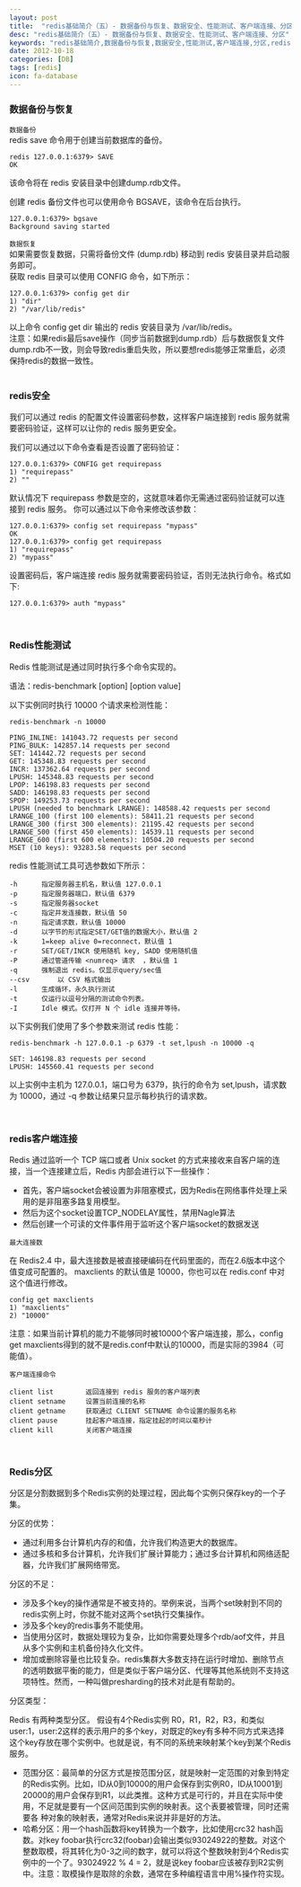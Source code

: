 ```yaml
---
layout: post
title:  "redis基础简介（五）- 数据备份与恢复、数据安全、性能测试、客户端连接、分区"
desc: "redis基础简介（五）- 数据备份与恢复、数据安全、性能测试、客户端连接、分区"
keywords: "redis基础简介,数据备份与恢复,数据安全,性能测试,客户端连接,分区,redis,kinglyjn"
date: 2012-10-18
categories: [DB]
tags: [redis]
icon: fa-database
---
```


### 数据备份与恢复

`数据备份` <br>
redis save 命令用于创建当前数据库的备份。

```shell
redis 127.0.0.1:6379> SAVE 
OK
```
该命令将在 redis 安装目录中创建dump.rdb文件。<br>

创建 redis 备份文件也可以使用命令 BGSAVE，该命令在后台执行。<br>

```shell
127.0.0.1:6379> bgsave
Background saving started
```

`数据恢复` <br>
如果需要恢复数据，只需将备份文件 (dump.rdb) 移动到 redis 安装目录并启动服务即可。<br>
获取 redis 目录可以使用 CONFIG 命令，如下所示：<br>

```shell
127.0.0.1:6379> config get dir
1) "dir"
2) "/var/lib/redis"
```
以上命令 config get dir 输出的 redis 安装目录为 /var/lib/redis。<br>
注意：如果redis最后save操作（同步当前数据到dump.rdb）后与数据恢复文件dump.rdb不一致，则会导致redis重启失败，所以要想redis能够正常重启，必须保持redis的数据一致性。<br>
<br>


### redis安全

我们可以通过 redis 的配置文件设置密码参数，这样客户端连接到 redis 服务就需要密码验证，这样可以让你的 redis 服务更安全。
<br>

我们可以通过以下命令查看是否设置了密码验证：<br>

```shell
127.0.0.1:6379> CONFIG get requirepass
1) "requirepass"
2) ""
```

默认情况下 requirepass 参数是空的，这就意味着你无需通过密码验证就可以连接到 redis 服务。
你可以通过以下命令来修改该参数：<br>

```shell
127.0.0.1:6379> config set requirepass "mypass"
OK
127.0.0.1:6379> config get requirepass
1) "requirepass"
2) "mypass"
```

设置密码后，客户端连接 redis 服务就需要密码验证，否则无法执行命令。格式如下: <br>

```shell
127.0.0.1:6379> auth "mypass"
```
<br>


### Redis性能测试

Redis 性能测试是通过同时执行多个命令实现的。<br>

语法：redis-benchmark [option] [option value] <br>

以下实例同时执行 10000 个请求来检测性能：<br>

```shell
redis-benchmark -n 10000

PING_INLINE: 141043.72 requests per second
PING_BULK: 142857.14 requests per second
SET: 141442.72 requests per second
GET: 145348.83 requests per second
INCR: 137362.64 requests per second
LPUSH: 145348.83 requests per second
LPOP: 146198.83 requests per second
SADD: 146198.83 requests per second
SPOP: 149253.73 requests per second
LPUSH (needed to benchmark LRANGE): 148588.42 requests per second
LRANGE_100 (first 100 elements): 58411.21 requests per second
LRANGE_300 (first 300 elements): 21195.42 requests per second
LRANGE_500 (first 450 elements): 14539.11 requests per second
LRANGE_600 (first 600 elements): 10504.20 requests per second
MSET (10 keys): 93283.58 requests per second
```

redis 性能测试工具可选参数如下所示：<br>

```shell
-h	    指定服务器主机名，默认值 127.0.0.1
-p	    指定服务器端口，默认值 6379
-s	    指定服务器socket	
-c	    指定并发连接数，默认值 50
-n	    指定请求数，默认值 10000
-d	    以字节的形式指定SET/GET值的数据大小，默认值 2
-k	    1=keep alive 0=reconnect，默认值 1
-r	    SET/GET/INCR 使用随机 key, SADD 使用随机值	
-P	    通过管道传输 <numreq> 请求	，默认值 1
-q	    强制退出 redis。仅显示query/sec值	
--csv       以 CSV 格式输出
-l	    生成循环，永久执行测试	
-t	    仅运行以逗号分隔的测试命令列表。	
-I	    Idle 模式。仅打开 N 个 idle 连接并等待。	
```

以下实例我们使用了多个参数来测试 redis 性能：<br>

```shell
redis-benchmark -h 127.0.0.1 -p 6379 -t set,lpush -n 10000 -q

SET: 146198.83 requests per second
LPUSH: 145560.41 requests per second
```

以上实例中主机为 127.0.0.1，端口号为 6379，执行的命令为 set,lpush，请求数为 10000，通过 -q 参数让结果只显示每秒执行的请求数。<br>

<br>

### redis客户端连接

Redis 通过监听一个 TCP 端口或者 Unix socket 的方式来接收来自客户端的连接，当一个连接建立后，Redis 内部会进行以下一些操作：<br>

* 首先，客户端socket会被设置为非阻塞模式，因为Redis在网络事件处理上采用的是非阻塞多路复用模型。
* 然后为这个socket设置TCP_NODELAY属性，禁用Nagle算法
* 然后创建一个可读的文件事件用于监听这个客户端socket的数据发送


`最大连接数` <br>

在 Redis2.4 中，最大连接数是被直接硬编码在代码里面的，而在2.6版本中这个值变成可配置的。
maxclients 的默认值是 10000，你也可以在 redis.conf 中对这个值进行修改。<br>

```shell
config get maxclients
1) "maxclients"
2) "10000"
```
注意：如果当前计算机的能力不能够同时被10000个客户端连接，那么，config get maxclients得到的就不是redis.conf中默认的10000，而是实际的3984（可能值）。<br>

`客户端连接命令` <br>

```shell
client list        返回连接到 redis 服务的客户端列表
client setname     设置当前连接的名称
client getname     获取通过 CLIENT SETNAME 命令设置的服务名称
client pause       挂起客户端连接，指定挂起的时间以毫秒计
client kill        关闭客户端连接
```
<br>


### Redis分区

分区是分割数据到多个Redis实例的处理过程，因此每个实例只保存key的一个子集。<br>

分区的优势：<br>

* 通过利用多台计算机内存的和值，允许我们构造更大的数据库。
* 通过多核和多台计算机，允许我们扩展计算能力；通过多台计算机和网络适配器，允许我们扩展网络带宽。

分区的不足：<br>

* 涉及多个key的操作通常是不被支持的。举例来说，当两个set映射到不同的redis实例上时，你就不能对这两个set执行交集操作。
* 涉及多个key的redis事务不能使用。
* 当使用分区时，数据处理较为复杂，比如你需要处理多个rdb/aof文件，并且从多个实例和主机备份持久化文件。
* 增加或删除容量也比较复杂。redis集群大多数支持在运行时增加、删除节点的透明数据平衡的能力，但是类似于客户端分区、代理等其他系统则不支持这项特性。然而，一种叫做presharding的技术对此是有帮助的。

分区类型：<br>

Redis 有两种类型分区。 假设有4个Redis实例 R0，R1，R2，R3，和类似user:1，user:2这样的表示用户的多个key，对既定的key有多种不同方式来选择这个key存放在哪个实例中。也就是说，有不同的系统来映射某个key到某个Redis服务。<br>

* 范围分区：最简单的分区方式是按范围分区，就是映射一定范围的对象到特定的Redis实例。比如，ID从0到10000的用户会保存到实例R0，ID从10001到 20000的用户会保存到R1，以此类推。这种方式是可行的，并且在实际中使用，不足就是要有一个区间范围到实例的映射表。这个表要被管理，同时还需要各 种对象的映射表，通常对Redis来说并非是好的方法。
* 哈希分区：用一个hash函数将key转换为一个数字，比如使用crc32 hash函数。对key foobar执行crc32(foobar)会输出类似93024922的整数。对这个整数取模，将其转化为0-3之间的数字，就可以将这个整数映射到4个Redis实例中的一个了。93024922 % 4 = 2，就是说key foobar应该被存到R2实例中。注意：取模操作是取除的余数，通常在多种编程语言中用%操作符实现。





